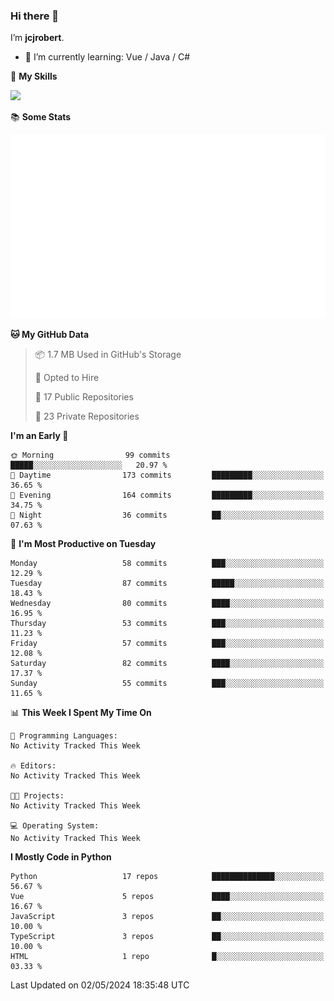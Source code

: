 ### Hi there 👋

I’m **jcjrobert**.

- 🌱 I’m currently learning: Vue / Java / C#

🌟 **My Skills**

![](https://img.shields.io/badge/-Python-3e74a2?style=flat-square&logo=Python&logoColor=fff)

📚 **Some Stats**

![](https://github.com/jcjrobert/github-stats/blob/master/generated/overview.svg)

<!--START_SECTION:waka-->
**🐱 My GitHub Data** 

> 📦 1.7 MB Used in GitHub's Storage 
 > 
> 💼 Opted to Hire
 > 
> 📜 17 Public Repositories 
 > 
> 🔑 23 Private Repositories 
 > 
**I'm an Early 🐤** 

```text
🌞 Morning                99 commits          █████░░░░░░░░░░░░░░░░░░░░   20.97 % 
🌆 Daytime                173 commits         █████████░░░░░░░░░░░░░░░░   36.65 % 
🌃 Evening                164 commits         █████████░░░░░░░░░░░░░░░░   34.75 % 
🌙 Night                  36 commits          ██░░░░░░░░░░░░░░░░░░░░░░░   07.63 % 
```
📅 **I'm Most Productive on Tuesday** 

```text
Monday                   58 commits          ███░░░░░░░░░░░░░░░░░░░░░░   12.29 % 
Tuesday                  87 commits          █████░░░░░░░░░░░░░░░░░░░░   18.43 % 
Wednesday                80 commits          ████░░░░░░░░░░░░░░░░░░░░░   16.95 % 
Thursday                 53 commits          ███░░░░░░░░░░░░░░░░░░░░░░   11.23 % 
Friday                   57 commits          ███░░░░░░░░░░░░░░░░░░░░░░   12.08 % 
Saturday                 82 commits          ████░░░░░░░░░░░░░░░░░░░░░   17.37 % 
Sunday                   55 commits          ███░░░░░░░░░░░░░░░░░░░░░░   11.65 % 
```


📊 **This Week I Spent My Time On** 

```text
💬 Programming Languages: 
No Activity Tracked This Week

🔥 Editors: 
No Activity Tracked This Week

🐱‍💻 Projects: 
No Activity Tracked This Week

💻 Operating System: 
No Activity Tracked This Week
```

**I Mostly Code in Python** 

```text
Python                   17 repos            ██████████████░░░░░░░░░░░   56.67 % 
Vue                      5 repos             ████░░░░░░░░░░░░░░░░░░░░░   16.67 % 
JavaScript               3 repos             ██░░░░░░░░░░░░░░░░░░░░░░░   10.00 % 
TypeScript               3 repos             ██░░░░░░░░░░░░░░░░░░░░░░░   10.00 % 
HTML                     1 repo              █░░░░░░░░░░░░░░░░░░░░░░░░   03.33 % 
```




 Last Updated on 02/05/2024 18:35:48 UTC
<!--END_SECTION:waka-->
